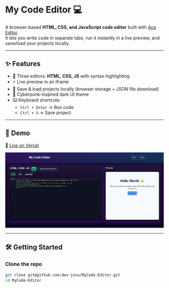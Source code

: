# My Code Editor 💻

A browser-based **HTML, CSS, and JavaScript code editor** built with [Ace Editor](https://ace.c9.io/).  
It lets you write code in separate tabs, run it instantly in a live preview, and save/load your projects locally.

---

## ✨ Features
- 📝 Three editors: **HTML, CSS, JS** with syntax highlighting  
- ⚡ Live preview in an iframe  
- 💾 Save & load projects locally (browser storage + JSON file download)  
- 🎨 Cyberpunk-inspired dark UI theme  
- ⌨️ Keyboard shortcuts:  
  - `Ctrl + Enter` → Run code  
  - `Ctrl + S` → Save project  

---

## 🚀 Demo
🔗 [Live on Vercel](https://your-vercel-link.vercel.app/)  

![Screenshot](./screenshot.png)

---

## 🛠️ Getting Started

### Clone the repo
```sh
git clone git@github.com:dev-jesu/MyCode-Editor.git
cd MyCode-Editor
